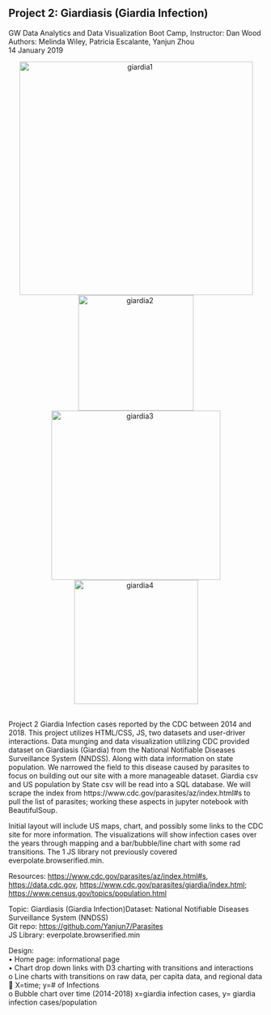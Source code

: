 ## Project 2: Giardiasis (Giardia Infection)
GW Data Analytics and Data Visualization Boot Camp, Instructor: Dan Wood<br>
Authors: Melinda Wiley, Patricia Escalante, Yanjun Zhou<br>
14 January 2019<br>

<p align="center">
<img width="461" alt="giardia1" src="https://user-images.githubusercontent.com/41865917/50729052-2e3e8700-1101-11e9-8c32-db152d1b875e.PNG">
<img width="228" alt="giardia2" src="https://user-images.githubusercontent.com/41865917/50729053-2e3e8700-1101-11e9-90ed-cccb0fa40fe3.PNG">
<img width="334" alt="giardia3" src="https://user-images.githubusercontent.com/41865917/50729054-2e3e8700-1101-11e9-807a-65a3d0cfb194.PNG">
<img width="245" alt="giardia4" src="https://user-images.githubusercontent.com/41865917/50729055-2e3e8700-1101-11e9-958d-a9dedf12bbab.PNG">

</p>

<br>
Project 2 Giardia Infection cases reported by the CDC between 2014 and 2018. This project utilizes HTML/CSS, JS, two datasets and user-driver interactions. Data munging and data visualization utilizing CDC provided dataset on Giardiasis (Giardia) from the National Notifiable Diseases Surveillance System (NNDSS). Along with data information on state population. We narrowed the field to this disease caused by parasites to focus on building out our site with a more manageable dataset. Giardia csv and US population by State csv will be read into a SQL database. We will scrape the index from https://www.cdc.gov/parasites/az/index.html#s to pull the list of parasites; working these aspects in jupyter notebook with BeautifulSoup. <br>

Initial layout will include US maps, chart, and possibly some links to the CDC site for more information. The visualizations will show infection cases over the years through mapping and a bar/bubble/line chart with some rad transitions. The 1 JS library not previously covered everpolate.browserified.min. <br>

Resources: https://www.cdc.gov/parasites/az/index.html#s, https://data.cdc.gov, https://www.cdc.gov/parasites/giardia/index.html; 
https://www.census.gov/topics/population.html <br>

Topic: Giardiasis (Giardia Infection)Dataset: National Notifiable Diseases Surveillance System (NNDSS)<br>
Git repo: https://github.com/Yanjun7/Parasites <br>
JS Library: everpolate.browserified.min<br>

Design: <br>
•	Home page: informational page<br>
•	Chart drop down links with D3 charting with transitions and interactions <br>
o	Line charts with transitions on raw data, per capita data, and regional data
	X=time; y=# of Infections<br>
o	Bubble chart over time (2014-2018) x=giardia infection cases, y= giardia infection cases/population



    

